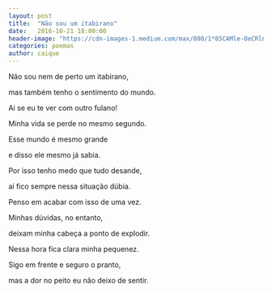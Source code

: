 ```yaml
---
layout: post
title:  "Não sou um itabirano"
date:   2016-10-21 18:00:00
header-image: "https://cdn-images-1.medium.com/max/800/1*85CAMle-OeCRlnPvtr4iVw.jpeg"
categories: poemas
author: caique
---
```

Não sou nem de perto um itabirano,

mas também tenho o sentimento do mundo.

Ai se eu te ver com outro fulano!

Minha vida se perde no mesmo segundo.


Esse mundo é mesmo grande

e disso ele mesmo já sabia.

Por isso tenho medo que tudo desande,

aí fico sempre nessa situação dúbia.


Penso em acabar com isso de uma vez.

Minhas dúvidas, no entanto,

deixam minha cabeça a ponto de explodir.


Nessa hora fica clara minha pequenez.

Sigo em frente e seguro o pranto,

mas a dor no peito eu não deixo de sentir.
